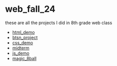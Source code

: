 # web_fall_24
these are all the projects I did in 8th grade web class

<ul>
  <li><a href="html_demo" target="_blank">html_demo<a/></li>
   <li><a href="btsn_project" target="_blank">btsn_project<a/></li>
     <li><a href="css_demo" target="_blank">css_demo<a/></li> 
       <li><a href="midterm" target="_blank">midterm<a/></li>
         <li><a href="js_demo" target="_blank">js_demo<a/></li>
           <li><a href="magic_8ball" target="_blank">magic_8ball<a/></li>
</ul>
